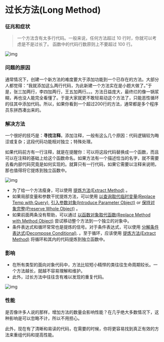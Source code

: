 # 过长方法(Long Method)

### 征兆和症状

> 一个方法含有太多行代码。一般来说，任何方法超过 10 行时，你就可以考虑是不是过长了。
> 函数中的代码行数原则上不要超过 100 行。

![img](https://raw.githubusercontent.com/atlantis1024/JavaParty/master/images/%E7%BC%96%E7%A8%8B/%E9%AB%98%E6%95%88%E7%BC%96%E7%A8%8B/%E9%87%8D%E6%9E%84/long-method-1.png)

### 问题的原因

通常情况下，创建一个新方法的难度要大于添加功能到一个已存在的方法。大部分人都觉得：“我就添加这么两行代码，为此新建一个方法实在是小题大做了。”于是，张三加两行，李四加两行，王五加两行。。。方法日益庞大，最终烂的像一锅浆糊，再也没人能完全看懂了。于是大家就更不敢轻易动这个方法了，只能恶性循环的往其中添加代码。所以，如果你看到一个超过200行的方法，通常都是多个程序员东拼西凑出来的。



### 解决方法

一个很好的技巧是：**寻找注释**。添加注释，一般有这么几个原因：代码逻辑较为晦涩或复杂；这段代码功能相对独立；特殊处理。

如果代码前方有一行注释，就是在提醒你：可以将这段代码替换成一个函数，而且可以在注释的基础上给这个函数命名。如果方法有一个描述恰当的名字，就不需要去看内部代码究竟是如何实现的。就算只有一行代码，如果它需要以注释来说明，那也值得将它提炼到独立函数中。

![img](https://raw.githubusercontent.com/atlantis1024/JavaParty/master/images/%E7%BC%96%E7%A8%8B/%E9%AB%98%E6%95%88%E7%BC%96%E7%A8%8B/%E9%87%8D%E6%9E%84/long-method-2.png)

- 为了给一个方法瘦身，可以使用 [提炼方法(Extract Method)](https://sourcemaking.com/refactoring/extract-method) 。
- 如果局部变量和参数干扰提炼方法，可以使用 [以查询取代临时变量(Replace Temp with Query)](https://sourcemaking.com/refactoring/replace-temp-with-query), [引入参数对象(Introduce Parameter Object)](https://sourcemaking.com/refactoring/introduce-parameter-object) or [保持对象完整(Preserve Whole Object)](https://sourcemaking.com/refactoring/preserve-whole-object) 。
- 如果前面两条没有帮助，可以通过 [以函数对象取代函数(Replace Method with Method Object)](https://sourcemaking.com/refactoring/replace-method-with-method-object) 尝试移动整个方法到一个独立的对象中。
- 条件表达式和循环常常也是提炼的信号。对于条件表达式，可以使用 [分解条件表达式(Decompose Conditional)](https://sourcemaking.com/refactoring/decompose-conditional). 。至于循环，应该使用  [提炼方法(Extract Method)](https://sourcemaking.com/refactoring/extract-method) 将循环和其内的代码提炼到独立函数中。

### 影响

- 在所有类型的面向对象代码中，方法比较短小精悍的类往往生命周期较长。一个方法越长，就越不容易理解和维护。
- 此外，过长方法中往往含有难以发现的重复代码。

![img](https://raw.githubusercontent.com/atlantis1024/JavaParty/master/images/%E7%BC%96%E7%A8%8B/%E9%AB%98%E6%95%88%E7%BC%96%E7%A8%8B/%E9%87%8D%E6%9E%84/long-method-3.png)

### 性能

是否像许多人说的那样，增加方法的数量会影响性能？在几乎绝大多数情况下，这种影响是可以忽略不计，所以不用担心。

此外，现在有了清晰和易读的代码，在需要的时候，你将更容易找到真正有效的方法来重组代码和提高性能。